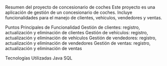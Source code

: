 Resumen del proyecto de concesionario de coches
Este proyecto es una aplicación de gestión de un concesionario de coches. Incluye funcionalidades para el manejo de clientes, vehículos, vendedores y ventas.

Puntos Principales de Funcionalidad
Gestión de clientes: registro, actualización y eliminación de clientes
Gestión de vehículos: registro, actualización y eliminación de vehículos
Gestión de vendedores: registro, actualización y eliminación de vendedores
Gestión de ventas: registro, actualización y eliminación de ventas

Tecnologías Utilizadas
Java
SQL
